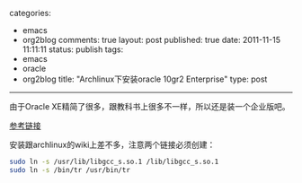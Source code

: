 categories: 
  - emacs
  - org2blog
comments: true
layout: post
published: true
date: 2011-11-15 11:11:11
status: publish
tags: 
  - emacs
  - oracle
  - org2blog
title: "Archlinux下安装oracle 10gr2 Enterprise"
type: post
---

由于Oracle XE精简了很多，跟教科书上很多不一样，所以还是装一个企业版吧。

[参考链接](http://meansonw-work.blogspot.com/2008/10/archlinux-oracle-10g.html)

安装跟archlinux的wiki上差不多，注意两个链接必须创建：

```sh
sudo ln -s /usr/lib/libgcc_s.so.1 /lib/libgcc_s.so.1
sudo ln -s /bin/tr /usr/bin/tr
```
     
